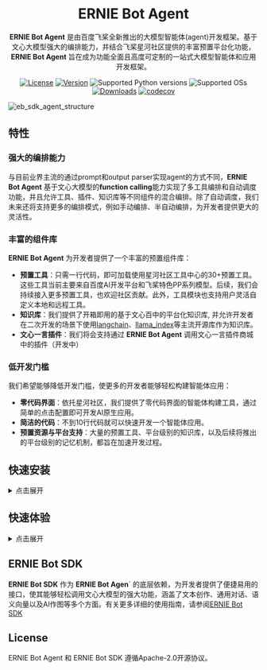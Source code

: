 <div align="center">

<h1>ERNIE Bot Agent</h1>

**ERNIE Bot Agent** 是由百度飞桨全新推出的大模型智能体(agent)开发框架。基于文心大模型强大的编排能力，并结合飞桨星河社区提供的丰富预置平台化功能，**ERNIE Bot Agent** 旨在成为功能全面且高度可定制的一站式大模型智能体和应用开发框架。

[![License](https://img.shields.io/badge/license-Apache%202-blue.svg)](LICENSE)
[![Version](https://img.shields.io/github/release/PaddlePaddle/ERNIE-Bot-SDK.svg)](https://github.com/PaddlePaddle/ERNIE-Bot-SDK/releases)
![Supported Python versions](https://img.shields.io/badge/python-3.8+-orange.svg)
![Supported OSs](https://img.shields.io/badge/os-linux%2C%20win%2C%20mac-yellow.svg)
[![Downloads](https://pepy.tech/badge/erniebot-agent)](https://pepy.tech/project/erniebot-agent)
[![codecov](https://codecov.io/gh/PaddlePaddle/ERNIE-Bot-SDK/branch/master/graph/badge.svg)](https://codecov.io/gh/PaddlePaddle/ERNIE-Bot-SDK)

</div>

![eb_sdk_agent_structure](https://github.com/PaddlePaddle/ERNIE-Bot-SDK/assets/11987277/6f62f191-fc7e-44ed-85f8-f7bcc210bcbb)

## 特性

### 强大的编排能力

与目前业界主流的通过prompt和output parser实现agent的方式不同，**ERNIE Bot Agent** 基于文心大模型的**function calling**能力实现了多工具编排和自动调度功能，并且允许工具、插件、知识库等不同组件的混合编排。除了自动调度，我们未来还将支持更多的编排模式，例如手动编排、半自动编排，为开发者提供更大的灵活性。

### 丰富的组件库

**ERNIE Bot Agent** 为开发者提供了一个丰富的预置组件库：

- **预置工具**：只需一行代码，即可加载使用星河社区工具中心的30+预置工具。这些工具当前主要来自百度AI开发平台和飞桨特色PP系列模型。后续，我们会持续接入更多预置工具，也欢迎社区贡献。此外，工具模块也支持用户灵活自定义本地和远程工具。
- **知识库**：我们提供了开箱即用的基于文心百中的平台化知识库, 并允许开发者在二次开发的场景下使用[langchain](https://github.com/langchain-ai/langchain)、[llama_index](https://github.com/run-llama/llama_index)等主流开源库作为知识库。
- **文心一言插件**：我们将会支持通过 **ERNIE Bot Agent** 调用文心一言插件商城中的插件（开发中）

### 低开发门槛

我们希望能够降低开发门槛，使更多的开发者能够轻松构建智能体应用：

- **零代码界面**：依托星河社区，我们提供了零代码界面的智能体构建工具，通过简单的点击配置即可开发AI原生应用。
- **简洁的代码**：不到10行代码就可以快速开发一个智能体应用。
- **预置资源与平台支持**：大量的预置工具、平台级别的知识库，以及后续将推出的平台级别的记忆机制，都旨在加速开发过程。


## 快速安装

<details>
<summary>点击展开</summary>
建议您可以使用pip快速安装 **ERNIE Bot Agent** 的最新稳定版。

```shell
pip install --upgrade erniebot-agent
```

如需使用develop版本，可以下载源码后执行如下命令安装

```shell
git clone https://github.com/PaddlePaddle/ERNIE-Bot-SDK.git
cd ERNIE-Bot-SDK
pip install erniebot-agent
```
</details>



## 快速体验

<details>
<summary>点击展开</summary>

```python
import asyncio
import os

from erniebot_agent.agents import FunctionAgent
from erniebot_agent.chat_models import ERNIEBot
from erniebot_agent.memory import WholeMemory
from erniebot_agent.tools import RemoteToolkit

# 从 https://aistudio.baidu.com/index/accessToken 获取你的AI Studio access token
os.environ["EB_AGENT_ACCESS_TOKEN"] = "<aistudio-access-token>"

async def main():
    # 实例化ERNIEBot模型，这里使用ernie-3.5, 通过aistudio鉴权
    llm = ERNIEBot(model="ernie-3.5", api_type="aistudio")
    # 实例化无截断的WholeMemory
    memory = WholeMemory()
    # 实例化agent, 不挂载任何工具
    agent = FunctionAgent(llm=llm, memory=memory, tools=[])
    # 使用普通对话功能
    result = await agent.run("你好，请自我介绍一下")
    print(result.text)
    # 模型返回类似如下结果：
    # 你好，我叫文心一言，是百度研发的知识增强大语言模型，能够与人对话互动，回答问题，协助创作，高效便捷地帮助人们获取信息、知识和灵感。

    # 从AI Studio加载texttospeech(语音合成)工具，并将挂载在agent上
    tts_tool = RemoteToolkit.from_aistudio("texttospeech").get_tools()[0]
    agent.load_tool(tts_tool)
    result = await agent.run("把上一轮的自我介绍转成语音")
    print(result.text)
    # 模型返回类似如下结果：
    # 根据你的请求，我已经将自我介绍转换为语音文件，文件名为file-local-c70878b4-a3f6-11ee-95d0-506b4b225bd6。
    # 你可以使用任何支持播放音频文件的设备或软件来播放这个文件。如果你需要进一步操作或有其他问题，请随时告诉我。

    # 将agent输出的音频文件写入test.wav, 可以尝试播放
    audio_file = result.steps[-1].output_files[0]
    await audio_file.write_contents_to("./test.wav")

asyncio.run(main())
```

</details>

## ERNIE Bot SDK

**ERNIE Bot SDK** 作为 **ERNIE Bot Agen**` 的底层依赖，为开发者提供了便捷易用的接口，使其能够轻松调用文心大模型的强大功能，涵盖了文本创作、通用对话、语义向量以及AI作图等多个方面。有关更多详细的使用指南，请参阅[ERNIE Bot SDK](.erniebot/README.md)

## License

ERNIE Bot Agent 和 ERNIE Bot SDK 遵循Apache-2.0开源协议。

